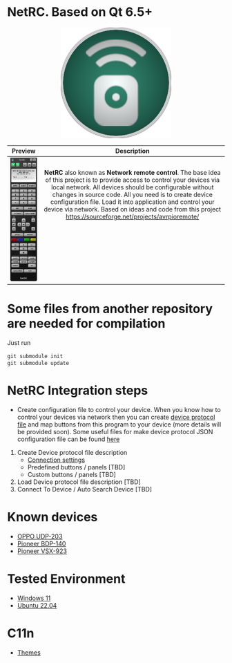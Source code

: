 # NetRC. Based on Qt 6.5+
<p align="center">
<img src="src/images/NetRC.png"/>
</p>

Preview | Description
:-------------------------:|:-------------------------:
![NetRC](doc/linux/images/Oppo-203.png) | **NetRC** also known as  **Network remote control**. The base idea of this project is to provide access to control your devices via local network. All devices should be configurable without changes in source code. All you need is to create device configuration file. Load it into application and control your device via network. Based on ideas and code from this project https://sourceforge.net/projects/avrpioremote/<br><br><br><br><br><br><br><br>


# Some files from another repository are needed for compilation

Just run

```shell
git submodule init
git submodule update
```

# NetRC Integration steps
* Create configuration file to control your device. When you know how to control your devices via network then you can create [device protocol file](settings/)
and map buttons from this program to your device (more details will be provided soon).
Some useful files for make device protocol JSON configuration file can be found [here](doc/rfc/)

1. Create Device protocol file description 
    * [Connection settings](doc/HowTo/Step0/README.md)
    * Predefined buttons / panels [TBD]
    * Custom buttons / panels [TBD]
1. Load Device protocol file description [TBD]
1. Connect To Device /  Auto Search Device [TBD]

# Known devices
* [OPPO UDP-203](doc/OPPO_UDP-203/README.md)
* [Pioneer BDP-140](doc/Pioneer_BDP-140/README.md)
* [Pioneer VSX-923](doc/Pioneer_VSX923/README.md)

# Tested Environment
* [Windows 11](doc/w11/README.md)
* [Ubuntu 22.04](doc/linux/README.md)

# C11n
* [Themes](doc/style/README.md)
